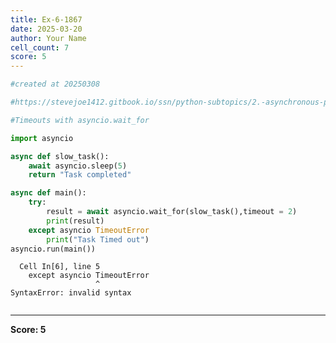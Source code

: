 ```yaml
---
title: Ex-6-1867
date: 2025-03-20
author: Your Name
cell_count: 7
score: 5
---
```


```python
#created at 20250308
```


```python
#https://stevejoe1412.gitbook.io/ssn/python-subtopics/2.-asynchronous-programming
```


```python
#Timeouts with asyncio.wait_for
```


```python
import asyncio
```


```python
async def slow_task():
    await asyncio.sleep(5)
    return "Task completed"
```


```python
async def main():
    try:
        result = await asyncio.wait_for(slow_task(),timeout = 2)
        print(result)
    except asyncio TimeoutError
        print("Task Timed out")
asyncio.run(main())
```


      Cell In[6], line 5
        except asyncio TimeoutError
                       ^
    SyntaxError: invalid syntax




```python

```


---
**Score: 5**